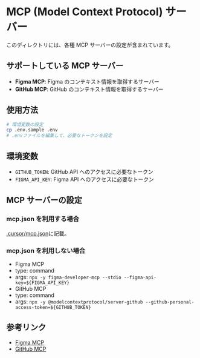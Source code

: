 # MCP (Model Context Protocol) サーバー

このディレクトリには、各種 MCP サーバーの設定が含まれています。

## サポートしている MCP サーバー

-   **Figma MCP**: Figma のコンテキスト情報を取得するサーバー
-   **GitHub MCP**: GitHub のコンテキスト情報を取得するサーバー

## 使用方法

```bash
# 環境変数の設定
cp .env.sample .env
# .envファイルを編集して、必要なトークンを設定
```

## 環境変数

-   `GITHUB_TOKEN`: GitHub API へのアクセスに必要なトークン
-   `FIGMA_API_KEY`: Figma API へのアクセスに必要なトークン

## MCP サーバーの設定

### mcp.json を利用する場合

[.cursor/mcp.json](.cursor/mcp.json)に記載。

### mcp.json を利用しない場合

-   Figma MCP
-   type: command
-   args: `npx -y figma-developer-mcp --stdio --figma-api-key=${FIGMA_API_KEY}`
-   GitHub MCP
-   type: command
-   args: `npx -y @modelcontextprotocol/server-github --github-personal-access-token=${GITHUB_TOKEN}`

## 参考リンク

-   [Figma MCP](https://github.com/GLips/Figma-Context-MCP)
-   [GitHub MCP](https://github.com/modelcontextprotocol/servers/tree/main/src/github)
